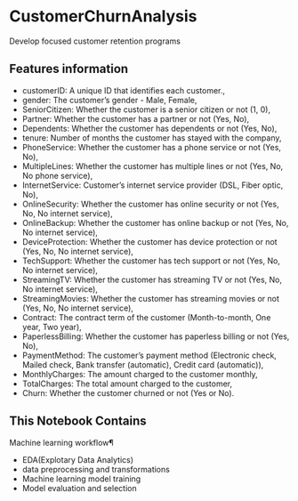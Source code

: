 # CustomerChurnAnalysis
Develop focused customer retention programs


## Features information
- customerID: A unique ID that identifies each customer.,
- gender: The customer’s gender - Male, Female,
- SeniorCitizen: Whether the customer is a senior citizen or not (1, 0),
- Partner: Whether the customer has a partner or not (Yes, No),
- Dependents: Whether the customer has dependents or not (Yes, No),
- tenure: Number of months the customer has stayed with the company,
- PhoneService: Whether the customer has a phone service or not (Yes, No),
- MultipleLines: Whether the customer has multiple lines or not (Yes, No, No phone service),
- InternetService: Customer’s internet service provider (DSL, Fiber optic, No),
- OnlineSecurity: Whether the customer has online security or not (Yes, No, No internet service),
- OnlineBackup: Whether the customer has online backup or not (Yes, No, No internet service),
- DeviceProtection: Whether the customer has device protection or not (Yes, No, No internet service),
- TechSupport: Whether the customer has tech support or not (Yes, No, No internet service),
- StreamingTV: Whether the customer has streaming TV or not (Yes, No, No internet service),
- StreamingMovies: Whether the customer has streaming movies or not (Yes, No, No internet service),
- Contract: The contract term of the customer (Month-to-month, One year, Two year),
- PaperlessBilling: Whether the customer has paperless billing or not (Yes, No),
- PaymentMethod: The customer’s payment method (Electronic check, Mailed check, Bank transfer (automatic), Credit card (automatic)),
- MonthlyCharges: The amount charged to the customer monthly,
- TotalCharges: The total amount charged to the customer,
- Churn: Whether the customer churned or not (Yes or No).

## This Notebook Contains
Machine learning workflow¶
- EDA(Explotary Data Analytics)
- data preprocessing and transformations
- Machine learning model training
- Model evaluation and selection
